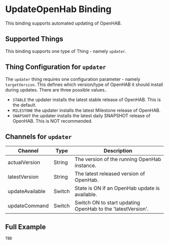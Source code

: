 # UpdateOpenHab Binding

This binding supports automated updating of OpenHAB.

## Supported Things

This binding supports one type of Thing - namely `updater`.

## Thing Configuration for `updater`

The `updater` thing requires one configuration parameter - namely `targetVersion`.
This defines which version/type of OpenHAB it should install during updates.
There are three possible values..

-  `STABLE` the updater installs the latest stable release of OpenHAB. This is the default.
-  `MILESTONE` the updater installs the latest Milestone release of OpenHAB.
-  `SNAPSHOT` the updater installs the latest daily SNAPSHOT release of OpenHAB. This is NOT recommended.

## Channels for `updater`

| Channel         | Type   | Description                                                 |
|-----------------|--------|-------------------------------------------------------------|
| actualVersion   | String | The version of the running OpenHab instance.                |
| latestVersion   | String | The latest released version of OpenHab.                     |
| updateAvailable | Switch | State is ON if an OpenHab update is available.              |
| updateCommand   | Switch | Switch ON to start updating OpenHab to the 'latestVersion'. |

## Full Example

```
TBD
```
